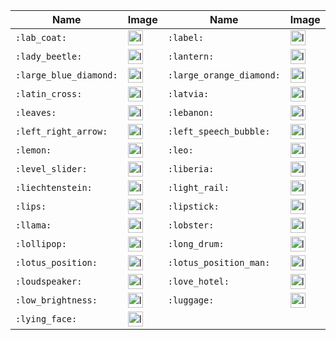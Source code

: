 | Name | Image | Name | Image | Name | Image | Name | Image |
| --- | --- | --- | --- | --- | --- | --- | --- |
| `:lab_coat:` | <img src="https://github.githubassets.com/images/icons/emoji/unicode/1f97c.png?v8" alt="lab_coat" width="24" height="24" /> | `:label:` | <img src="https://github.githubassets.com/images/icons/emoji/unicode/1f3f7.png?v8" alt="label" width="24" height="24" /> | `:lacrosse:` | <img src="https://github.githubassets.com/images/icons/emoji/unicode/1f94d.png?v8" alt="lacrosse" width="24" height="24" /> | `:ladder:` | <img src="https://github.githubassets.com/images/icons/emoji/unicode/1fa9c.png?v8" alt="ladder" width="24" height="24" /> |
| `:lady_beetle:` | <img src="https://github.githubassets.com/images/icons/emoji/unicode/1f41e.png?v8" alt="lady_beetle" width="24" height="24" /> | `:lantern:` | <img src="https://github.githubassets.com/images/icons/emoji/unicode/1f3ee.png?v8" alt="lantern" width="24" height="24" /> | `:laos:` | <img src="https://github.githubassets.com/images/icons/emoji/unicode/1f1f1-1f1e6.png?v8" alt="laos" width="24" height="24" /> | `:large_blue_circle:` | <img src="https://github.githubassets.com/images/icons/emoji/unicode/1f535.png?v8" alt="large_blue_circle" width="24" height="24" /> |
| `:large_blue_diamond:` | <img src="https://github.githubassets.com/images/icons/emoji/unicode/1f537.png?v8" alt="large_blue_diamond" width="24" height="24" /> | `:large_orange_diamond:` | <img src="https://github.githubassets.com/images/icons/emoji/unicode/1f536.png?v8" alt="large_orange_diamond" width="24" height="24" /> | `:last_quarter_moon:` | <img src="https://github.githubassets.com/images/icons/emoji/unicode/1f317.png?v8" alt="last_quarter_moon" width="24" height="24" /> | `:last_quarter_moon_with_face:` | <img src="https://github.githubassets.com/images/icons/emoji/unicode/1f31c.png?v8" alt="last_quarter_moon_with_face" width="24" height="24" /> |
| `:latin_cross:` | <img src="https://github.githubassets.com/images/icons/emoji/unicode/271d.png?v8" alt="latin_cross" width="24" height="24" /> | `:latvia:` | <img src="https://github.githubassets.com/images/icons/emoji/unicode/1f1f1-1f1fb.png?v8" alt="latvia" width="24" height="24" /> | `:laughing:` | <img src="https://github.githubassets.com/images/icons/emoji/unicode/1f606.png?v8" alt="laughing" width="24" height="24" /> | `:leafy_green:` | <img src="https://github.githubassets.com/images/icons/emoji/unicode/1f96c.png?v8" alt="leafy_green" width="24" height="24" /> |
| `:leaves:` | <img src="https://github.githubassets.com/images/icons/emoji/unicode/1f343.png?v8" alt="leaves" width="24" height="24" /> | `:lebanon:` | <img src="https://github.githubassets.com/images/icons/emoji/unicode/1f1f1-1f1e7.png?v8" alt="lebanon" width="24" height="24" /> | `:ledger:` | <img src="https://github.githubassets.com/images/icons/emoji/unicode/1f4d2.png?v8" alt="ledger" width="24" height="24" /> | `:left_luggage:` | <img src="https://github.githubassets.com/images/icons/emoji/unicode/1f6c5.png?v8" alt="left_luggage" width="24" height="24" /> |
| `:left_right_arrow:` | <img src="https://github.githubassets.com/images/icons/emoji/unicode/2194.png?v8" alt="left_right_arrow" width="24" height="24" /> | `:left_speech_bubble:` | <img src="https://github.githubassets.com/images/icons/emoji/unicode/1f5e8.png?v8" alt="left_speech_bubble" width="24" height="24" /> | `:leftwards_arrow_with_hook:` | <img src="https://github.githubassets.com/images/icons/emoji/unicode/21a9.png?v8" alt="leftwards_arrow_with_hook" width="24" height="24" /> | `:leg:` | <img src="https://github.githubassets.com/images/icons/emoji/unicode/1f9b5.png?v8" alt="leg" width="24" height="24" /> |
| `:lemon:` | <img src="https://github.githubassets.com/images/icons/emoji/unicode/1f34b.png?v8" alt="lemon" width="24" height="24" /> | `:leo:` | <img src="https://github.githubassets.com/images/icons/emoji/unicode/264c.png?v8" alt="leo" width="24" height="24" /> | `:leopard:` | <img src="https://github.githubassets.com/images/icons/emoji/unicode/1f406.png?v8" alt="leopard" width="24" height="24" /> | `:lesotho:` | <img src="https://github.githubassets.com/images/icons/emoji/unicode/1f1f1-1f1f8.png?v8" alt="lesotho" width="24" height="24" /> |
| `:level_slider:` | <img src="https://github.githubassets.com/images/icons/emoji/unicode/1f39a.png?v8" alt="level_slider" width="24" height="24" /> | `:liberia:` | <img src="https://github.githubassets.com/images/icons/emoji/unicode/1f1f1-1f1f7.png?v8" alt="liberia" width="24" height="24" /> | `:libra:` | <img src="https://github.githubassets.com/images/icons/emoji/unicode/264e.png?v8" alt="libra" width="24" height="24" /> | `:libya:` | <img src="https://github.githubassets.com/images/icons/emoji/unicode/1f1f1-1f1fe.png?v8" alt="libya" width="24" height="24" /> |
| `:liechtenstein:` | <img src="https://github.githubassets.com/images/icons/emoji/unicode/1f1f1-1f1ee.png?v8" alt="liechtenstein" width="24" height="24" /> | `:light_rail:` | <img src="https://github.githubassets.com/images/icons/emoji/unicode/1f688.png?v8" alt="light_rail" width="24" height="24" /> | `:link:` | <img src="https://github.githubassets.com/images/icons/emoji/unicode/1f517.png?v8" alt="link" width="24" height="24" /> | `:lion:` | <img src="https://github.githubassets.com/images/icons/emoji/unicode/1f981.png?v8" alt="lion" width="24" height="24" /> |
| `:lips:` | <img src="https://github.githubassets.com/images/icons/emoji/unicode/1f444.png?v8" alt="lips" width="24" height="24" /> | `:lipstick:` | <img src="https://github.githubassets.com/images/icons/emoji/unicode/1f484.png?v8" alt="lipstick" width="24" height="24" /> | `:lithuania:` | <img src="https://github.githubassets.com/images/icons/emoji/unicode/1f1f1-1f1f9.png?v8" alt="lithuania" width="24" height="24" /> | `:lizard:` | <img src="https://github.githubassets.com/images/icons/emoji/unicode/1f98e.png?v8" alt="lizard" width="24" height="24" /> |
| `:llama:` | <img src="https://github.githubassets.com/images/icons/emoji/unicode/1f999.png?v8" alt="llama" width="24" height="24" /> | `:lobster:` | <img src="https://github.githubassets.com/images/icons/emoji/unicode/1f99e.png?v8" alt="lobster" width="24" height="24" /> | `:lock:` | <img src="https://github.githubassets.com/images/icons/emoji/unicode/1f512.png?v8" alt="lock" width="24" height="24" /> | `:lock_with_ink_pen:` | <img src="https://github.githubassets.com/images/icons/emoji/unicode/1f50f.png?v8" alt="lock_with_ink_pen" width="24" height="24" /> |
| `:lollipop:` | <img src="https://github.githubassets.com/images/icons/emoji/unicode/1f36d.png?v8" alt="lollipop" width="24" height="24" /> | `:long_drum:` | <img src="https://github.githubassets.com/images/icons/emoji/unicode/1fa98.png?v8" alt="long_drum" width="24" height="24" /> | `:loop:` | <img src="https://github.githubassets.com/images/icons/emoji/unicode/27bf.png?v8" alt="loop" width="24" height="24" /> | `:lotion_bottle:` | <img src="https://github.githubassets.com/images/icons/emoji/unicode/1f9f4.png?v8" alt="lotion_bottle" width="24" height="24" /> |
| `:lotus_position:` | <img src="https://github.githubassets.com/images/icons/emoji/unicode/1f9d8.png?v8" alt="lotus_position" width="24" height="24" /> | `:lotus_position_man:` | <img src="https://github.githubassets.com/images/icons/emoji/unicode/1f9d8-2642.png?v8" alt="lotus_position_man" width="24" height="24" /> | `:lotus_position_woman:` | <img src="https://github.githubassets.com/images/icons/emoji/unicode/1f9d8-2640.png?v8" alt="lotus_position_woman" width="24" height="24" /> | `:loud_sound:` | <img src="https://github.githubassets.com/images/icons/emoji/unicode/1f50a.png?v8" alt="loud_sound" width="24" height="24" /> |
| `:loudspeaker:` | <img src="https://github.githubassets.com/images/icons/emoji/unicode/1f4e2.png?v8" alt="loudspeaker" width="24" height="24" /> | `:love_hotel:` | <img src="https://github.githubassets.com/images/icons/emoji/unicode/1f3e9.png?v8" alt="love_hotel" width="24" height="24" /> | `:love_letter:` | <img src="https://github.githubassets.com/images/icons/emoji/unicode/1f48c.png?v8" alt="love_letter" width="24" height="24" /> | `:love_you_gesture:` | <img src="https://github.githubassets.com/images/icons/emoji/unicode/1f91f.png?v8" alt="love_you_gesture" width="24" height="24" /> |
| `:low_brightness:` | <img src="https://github.githubassets.com/images/icons/emoji/unicode/1f505.png?v8" alt="low_brightness" width="24" height="24" /> | `:luggage:` | <img src="https://github.githubassets.com/images/icons/emoji/unicode/1f9f3.png?v8" alt="luggage" width="24" height="24" /> | `:lungs:` | <img src="https://github.githubassets.com/images/icons/emoji/unicode/1fac1.png?v8" alt="lungs" width="24" height="24" /> | `:luxembourg:` | <img src="https://github.githubassets.com/images/icons/emoji/unicode/1f1f1-1f1fa.png?v8" alt="luxembourg" width="24" height="24" /> |
| `:lying_face:` | <img src="https://github.githubassets.com/images/icons/emoji/unicode/1f925.png?v8" alt="lying_face" width="24" height="24" /> |  |  |  |  |  |  |
